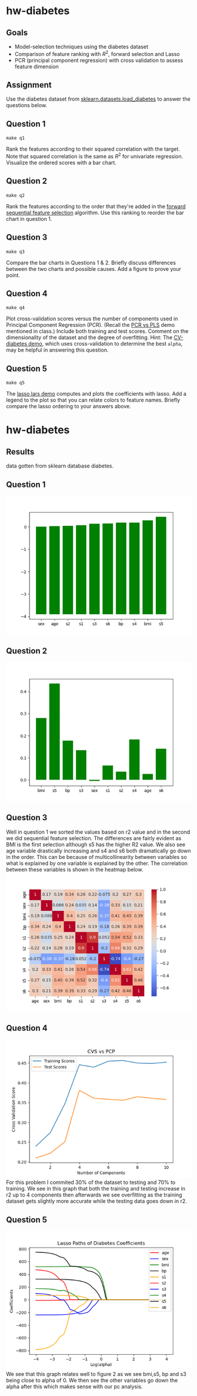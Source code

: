 # hw-diabetes


## Goals

* Model-selection techniques using the diabetes dataset
* Comparison of feature ranking with $R^2$, forward selection and Lasso
* PCR (principal component regression) with cross validation to assess feature dimension

## Assignment

Use the diabetes dataset from [sklearn.datasets.load_diabetes](https://scikit-learn.org/stable/modules/generated/sklearn.datasets.load_diabetes.html) to answer the questions below.

## Question 1
```
make q1
```

Rank the features according to their squared correlation with the target. 
Note that squared correlation is the same as $R^2$ for univariate regression. 
Visualize the ordered scores with a bar chart.

## Question 2
```
make q2
```

Rank the features according to the order that they're added in the [forward sequential feature selection](https://scikit-learn.org/stable/modules/generated/sklearn.feature_selection.SequentialFeatureSelector.html) algorithm. Use this ranking to reorder the bar chart in question 1.

## Question 3
```
make q3
```

Compare the bar charts in Questions 1 & 2.
Briefly discuss differences between the two charts and possible causes.
Add a figure to prove your point.

## Question 4
```
make q4
```

Plot cross-validation scores versus the number of components used in Principal Component Regression (PCR). 
(Recall the [PCR vs PLS](https://scikit-learn.org/stable/auto_examples/cross_decomposition/plot_pcr_vs_pls.html)
demo mentioned in class.)
Include both training and test scores.
Comment on the dimensionality of the dataset and the degree of overfitting.
Hint: The [CV-diabetes demo](https://scikit-learn.org/stable/auto_examples/exercises/plot_cv_diabetes.html),
which uses cross-validation to determine the best `alpha`, may be helpful in answering this question.

## Question 5
```
make q5
```

The [lasso lars demo](https://scikit-learn.org/stable/auto_examples/linear_model/plot_lasso_lars.html) computes and plots the coefficients with lasso. Add a legend to the plot so that you can relate colors to feature names. Briefly compare the lasso ordering to your answers above.
# hw-diabetes
## Results

data gotten from sklearn database diabetes.

## Question 1
![](img/fig1.png)
## Question 2
![](img/fig2.png)
## Question 3
Well in question 1 we sorted the values based on r2 value and in the second we did sequential feature selection. The differences are fairly evident as BMI is the first selection although s5 has the higher R2 value. We also see age variable drastically increasing and s4 and s6 both dramatically go down in the order. This can be because of multicollinearity between variables so what is explained by one variable is explained by the other. The correlation between these variables is shown in the heatmap below.
![](img/fig3.png)
## Question 4
![](img/fig4.png)
For this problem I commited 30% of the dataset to testing and 70% to training. We see in this graph that both the training and testing increase in r2 up to 4 components then afterwards we see overfitting as the training dataset gets slightly more accurate while the testing data goes down in r2. 
## Question 5
![](img/fig5.png)
We see that this graph relates well to figure 2 as we see bmi,s5, bp and s3 being close to alpha of 0. We then see the other variables go down the alpha after this which makes sense with our pc analysis.

